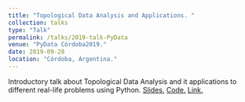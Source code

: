 ```yaml
---
title: "Topological Data Analysis and Applications. "
collection: talks
type: "Talk"
permalink: /talks/2019-talk-PyData
venue: "PyData Córdoba2019."
date: 2019-09-28
location: "Córdoba, Argentina."
---
```

Introductory talk about Topological Data Analysis and it applications to different real-life problems using Python.
[Slides.](https://github.com/ximenafernandez/PyData2019TDA/blob/master/PyData2019.pdf)
[Code.](https://github.com/ximenafernandez/PyData2019TDA)
[Link.](https://pydata.org/cordoba2019/)

